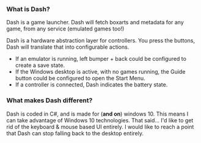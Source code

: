 ### What is Dash?

Dash is a game launcher. Dash will fetch boxarts and metadata for any game, from any service (emulated games too!) 

Dash is a hardware abstraction layer for controllers. You press the buttons, Dash will translate that into configurable actions.

 -  If an emulator is running, left bumper + back could be configured to create a save state.
 -  If the Windows desktop is active, with no games running, the Guide button could be configured to open the Start Menu.
 -  If a controller is connected, Dash indicates the battery state.

### What makes Dash different?

Dash is coded in C#, and is made for (**and on**) windows 10. This means I  can take advantage of Windows 10 technologies.  That said... I'd like to get rid of the keyboard & mouse based UI entirely. I would like to reach a point that Dash can stop falling back to the desktop entirely.




